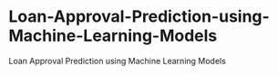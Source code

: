 # Loan-Approval-Prediction-using-Machine-Learning-Models
Loan Approval Prediction using Machine Learning Models
